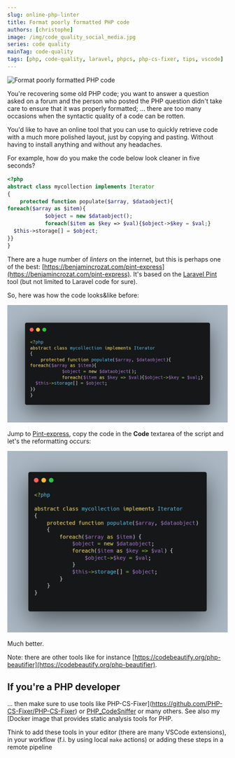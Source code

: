 ```yaml
---
slug: online-php-linter
title: Format poorly formatted PHP code
authors: [christophe]
image: /img/code_quality_social_media.jpg
series: code quality
mainTag: code-quality
tags: [php, code-quality, laravel, phpcs, php-cs-fixer, tips, vscode]
---
```

![Format poorly formatted PHP code](/img/code_quality_banner.jpg)

You're recovering some old PHP code; you want to answer a question asked on a forum and the person who posted the PHP question didn't take care to ensure that it was properly formatted; ... there are too many occasions when the syntactic quality of a code can be rotten.

You'd like to have an online tool that you can use to quickly retrieve code with a much more polished layout, just by copying and pasting. Without having to install anything and without any headaches.

For example, how do you make the code below look cleaner in five seconds?

<Snippet filename="my_collection.php">

```php
<?php
abstract class mycollection implements Iterator
{
    protected function populate($array, $dataobject){
foreach($array as $item){
            $object = new $dataobject();
            foreach($item as $key => $val){$object->$key = $val;}
  $this->storage[] = $object;
}}
}
```

</Snippet>

<!-- truncate -->

There are a huge number of *linters* on the internet, but this is perhaps one of the best:  [https://benjamincrozat.com/pint-express](https://benjamincrozat.com/pint-express). It's based on the [Laravel Pint](https://laravel.com/docs/11.x/pint) tool (but not limited to Laravel code for sure).

So, here was how the code looks&like before:

![Correctly formatted PHP code](./images/before.png)

Jump to [Pint-express](https://benjamincrozat.com/pint-express), copy the code in the **Code** textarea of the script and let's the reformatting occurs:

![Correctly formatted PHP code](./images/after.png)

Much better.

Note: there are other tools like for instance [https://codebeautify.org/php-beautifier](https://codebeautify.org/php-beautifier).

## If you're a PHP developer

... then make sure to use tools like <Link to="/blog/php-jakzal-phpqa">PHP-CS-Fixer](https://github.com/PHP-CS-Fixer/PHP-CS-Fixer) or [PHP_CodeSniffer](https://github.com/squizlabs/PHP_CodeSniffer) or many others. See also my [Docker image that provides static analysis tools for PHP</Link>.

Think to add these tools in your editor (there are many VSCode extensions), in your workflow (f.i. by using local `make` actions) or adding these steps in a remote pipeline

